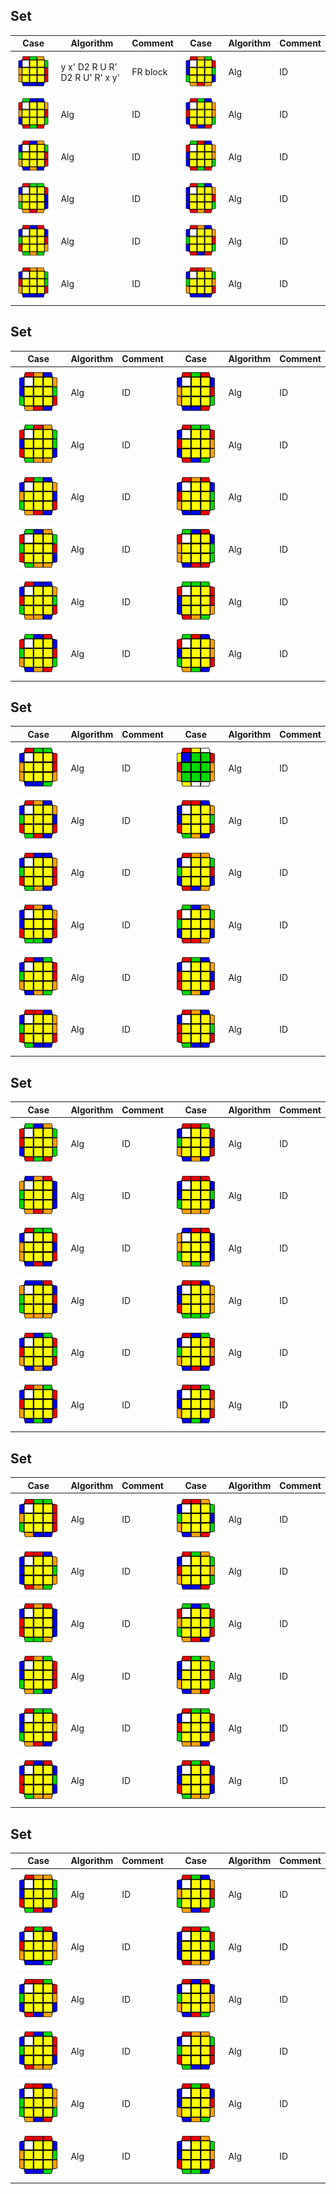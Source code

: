 Set 
------------------------
Case | Algorithm | Comment | Case | Algorithm | Comment
----------- | ----------- | ------------ | ----------- | ----------- | ------------
![](Images/1.jpg?raw=true) | y x' D2 R U R' D2 R U' R' x y' | FR block |	![](Images/7.jpg?raw=true) | Alg | ID
![](Images/2.jpg?raw=true) | Alg | ID	|	![](Images/8.jpg?raw=true) | Alg | ID
![](Images/3.jpg?raw=true) | Alg | ID	|	![](Images/9.jpg?raw=true) | Alg | ID
![](Images/4.jpg?raw=true) | Alg | ID	|	![](Images/10.jpg?raw=true) | Alg | ID
![](Images/5.jpg?raw=true) | Alg | ID	|	![](Images/11.jpg?raw=true) | Alg | ID
![](Images/6.jpg?raw=true) | Alg | ID	|	![](Images/12.jpg?raw=true) | Alg | ID
Set 
------------------------
Case | Algorithm | Comment | Case | Algorithm | Comment
----------- | ----------- | ------------ | ----------- | ----------- | ------------
![](Images/13.jpg?raw=true) | Alg | ID	|	![](Images/19.jpg?raw=true) | Alg | ID
![](Images/14.jpg?raw=true) | Alg | ID	|	![](Images/20.jpg?raw=true) | Alg | ID
![](Images/15.jpg?raw=true) | Alg | ID	|	![](Images/21.jpg?raw=true) | Alg | ID
![](Images/16.jpg?raw=true) | Alg | ID	|	![](Images/22.jpg?raw=true) | Alg | ID
![](Images/17.jpg?raw=true) | Alg | ID	|	![](Images/23.jpg?raw=true) | Alg | ID
![](Images/18.jpg?raw=true) | Alg | ID	|	![](Images/24.jpg?raw=true) | Alg | ID
Set 
------------------------
Case | Algorithm | Comment | Case | Algorithm | Comment
----------- | ----------- | ------------ | ----------- | ----------- | ------------
![](Images/25.jpg?raw=true) | Alg | ID	|	![](Images/31.jpg?raw=true) | Alg | ID
![](Images/26.jpg?raw=true) | Alg | ID	|	![](Images/32.jpg?raw=true) | Alg | ID
![](Images/27.jpg?raw=true) | Alg | ID	|	![](Images/33.jpg?raw=true) | Alg | ID
![](Images/28.jpg?raw=true) | Alg | ID	|	![](Images/34.jpg?raw=true) | Alg | ID
![](Images/29.jpg?raw=true) | Alg | ID	|	![](Images/35.jpg?raw=true) | Alg | ID
![](Images/30.jpg?raw=true) | Alg | ID	|	![](Images/36.jpg?raw=true) | Alg | ID
Set 
------------------------
Case | Algorithm | Comment | Case | Algorithm | Comment
----------- | ----------- | ------------ | ----------- | ----------- | ------------
![](Images/37.jpg?raw=true) | Alg | ID	|	![](Images/43.jpg?raw=true) | Alg | ID
![](Images/38.jpg?raw=true) | Alg | ID	|	![](Images/44.jpg?raw=true) | Alg | ID
![](Images/39.jpg?raw=true) | Alg | ID	|	![](Images/45.jpg?raw=true) | Alg | ID
![](Images/40.jpg?raw=true) | Alg | ID	|	![](Images/46.jpg?raw=true) | Alg | ID
![](Images/41.jpg?raw=true) | Alg | ID	|	![](Images/47.jpg?raw=true) | Alg | ID
![](Images/42.jpg?raw=true) | Alg | ID	|	![](Images/48.jpg?raw=true) | Alg | ID
Set 
------------------------
Case | Algorithm | Comment | Case | Algorithm | Comment
----------- | ----------- | ------------ | ----------- | ----------- | ------------
![](Images/49.jpg?raw=true) | Alg | ID	|	![](Images/55.jpg?raw=true) | Alg | ID
![](Images/50.jpg?raw=true) | Alg | ID	|	![](Images/56.jpg?raw=true) | Alg | ID
![](Images/51.jpg?raw=true) | Alg | ID	|	![](Images/57.jpg?raw=true) | Alg | ID
![](Images/52.jpg?raw=true) | Alg | ID	|	![](Images/58.jpg?raw=true) | Alg | ID
![](Images/53.jpg?raw=true) | Alg | ID	|	![](Images/59.jpg?raw=true) | Alg | ID
![](Images/54.jpg?raw=true) | Alg | ID	|	![](Images/60.jpg?raw=true) | Alg | ID
Set 
------------------------
Case | Algorithm | Comment | Case | Algorithm | Comment
----------- | ----------- | ------------ | ----------- | ----------- | ------------
![](Images/61.jpg?raw=true) | Alg | ID	|	![](Images/67.jpg?raw=true) | Alg | ID
![](Images/62.jpg?raw=true) | Alg | ID	|	![](Images/68.jpg?raw=true) | Alg | ID
![](Images/63.jpg?raw=true) | Alg | ID	|	![](Images/69.jpg?raw=true) | Alg | ID
![](Images/64.jpg?raw=true) | Alg | ID	|	![](Images/70.jpg?raw=true) | Alg | ID
![](Images/65.jpg?raw=true) | Alg | ID	|	![](Images/71.jpg?raw=true) | Alg | ID
![](Images/66.jpg?raw=true) | Alg | ID	|	![](Images/72.jpg?raw=true) | Alg | ID
